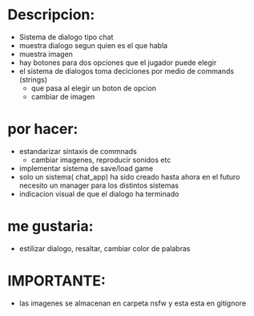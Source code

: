 # Descripcion:
- Sistema de dialogo tipo chat
- muestra dialogo segun quien es el que habla
- muestra imagen
- hay botones para dos opciones que el jugador puede elegir
- el sistema de dialogos toma deciciones por medio de commands (strings)
    - que pasa al elegir un boton de opcion
    - cambiar de imagen

# por hacer:
- estandarizar sintaxis de commnads
    - cambiar imagenes, reproducir sonidos etc
- implementar sistema de save/load game
- solo un sistema( chat_app) ha sido creado hasta ahora en el futuro necesito un manager para los distintos sistemas
- indicacion visual de que el dialogo ha terminado

# me gustaria:
- estilizar dialogo, resaltar, cambiar color de palabras

# IMPORTANTE:
- las imagenes se almacenan en carpeta nsfw y esta esta en gitignore
